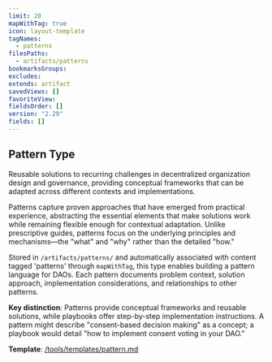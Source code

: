 ```yaml
---
limit: 20
mapWithTag: true
icon: layout-template
tagNames:
  - patterns
filesPaths:
  - artifacts/patterns
bookmarksGroups: 
excludes: 
extends: artifact
savedViews: []
favoriteView: 
fieldsOrder: []
version: "2.29"
fields: []
---
```

## Pattern Type

Reusable solutions to recurring challenges in decentralized organization design and governance, providing conceptual frameworks that can be adapted across different contexts and implementations.

Patterns capture proven approaches that have emerged from practical experience, abstracting the essential elements that make solutions work while remaining flexible enough for contextual adaptation. Unlike prescriptive guides, patterns focus on the underlying principles and mechanisms—the "what" and "why" rather than the detailed "how."

Stored in `/artifacts/patterns/` and automatically associated with content tagged 'patterns' through `mapWithTag`, this type enables building a pattern language for DAOs. Each pattern documents problem context, solution approach, implementation considerations, and relationships to other patterns.

**Key distinction**: Patterns provide conceptual frameworks and reusable solutions, while playbooks offer step-by-step implementation instructions. A pattern might describe "consent-based decision making" as a concept; a playbook would detail "how to implement consent voting in your DAO."

**Template**: [/tools/templates/pattern.md](/tools/templates/pattern.md)